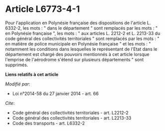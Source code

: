 # Article L6773-4-1

Pour l'application en Polynésie française des dispositions de l'article L. 6332-2, les mots : " dans le département " sont
remplacés par les mots : " en Polynésie française ", les mots : " aux articles L. 2212-2 et L. 2213-33 du code général des
collectivités territoriales " sont remplacés par les mots : " en matière de police municipale en Polynésie française " et les
mots : " notamment les conditions dans lesquelles le représentant de l'Etat dans le département est chargé des pouvoirs
mentionnés à cet article lorsque l'emprise de l'aérodrome s'étend sur plusieurs départements " sont supprimés.

**Liens relatifs à cet article**

_Modifié par_:

  - Loi n°2014-58 du 27 janvier 2014 - art. 66

_Cite_:

  - Code général des collectivités territoriales - art. L2212-2
  - Code général des collectivités territoriales - art. L2213-33
  - Code des transports - art. L6332-2
